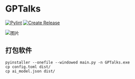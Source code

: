 # GPTalks

[![Pylint](https://github.com/liyixin1/GPTalks/actions/workflows/pylint.yml/badge.svg)](https://github.com/liyixin1/GPTalks/actions/workflows/pylint.yml)
[![Create Release](https://github.com/liyixin1/GPTalks/actions/workflows/release.yml/badge.svg)](https://github.com/liyixin1/GPTalks/actions/workflows/release.yml)

![图片](https://github.com/liyixin1/GPTalks/assets/87890585/fdd9dbcb-ce57-4165-adf3-feae61e55db3)

## 打包软件
```shell
pyinstaller --onefile --windowed main.py -n GPTalks.exe
cp config.toml dist/
cp ai_model.json dist/
```

